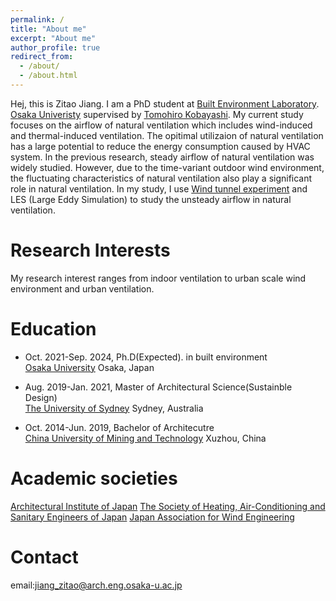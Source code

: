 ```yaml
---
permalink: /
title: "About me"
excerpt: "About me"
author_profile: true
redirect_from: 
  - /about/
  - /about.html
---
```

Hej, this is Zitao Jiang. I am a PhD student at [Built Environment Laboratory](http://www.arch.eng.osaka-u.ac.jp/~labo4/index-j.html). [Osaka Univeristy](https://www.osaka-u.ac.jp/en) supervised by [Tomohiro Kobayashi](https://rd.iai.osaka-u.ac.jp/en/a0d52d227d6f65e8.html). My current study focuses on the airflow of natural ventilation which includes wind-induced and thermal-induced ventilation. The opitimal utilizaion of natural ventilation has a large potential to reduce the energy consumption caused by HVAC system. In the previous research, steady airflow of natural ventilation was widely studied. However, due to the time-variant outdoor wind environment, the fluctuating characteristics of natural ventilation also play a significant role in natural ventilation. In my study, I use [Wind tunnel experiment](http://www.juf.eng.osaka-u.ac.jp/wt/index.html) and LES (Large Eddy Simulation) to study the unsteady airflow in natural ventilation. 


Research Interests
======
My research interest ranges from indoor ventilation to urban scale wind environment and urban ventilation.

Education
======
- Oct. 2021-Sep. 2024, Ph.D(Expected). in built environment <br>
[Osaka University](https://www.osaka-u.ac.jp/en) Osaka, Japan

- Aug. 2019-Jan. 2021, Master of Architectural Science(Sustainble Design)<br>
[The University of Sydney](https://www.sydney.edu.au/) Sydney, Australia 

- Oct. 2014-Jun. 2019, Bachelor of Architecutre<br>
[China University of Mining and Technology](https://global.cumt.edu.cn/) Xuzhou, China

Academic societies
======
[Architectural Institute of Japan](http://www.iis.u-tokyo.ac.jp/~kkmt/profile.html)
[The Society of Heating, Air-Conditioning and Sanitary Engineers of Japan](http://www.shasej.org/)
[Japan Association for Wind Engineering](https://www.jawe.jp/en/)

Contact
======
email:jiang_zitao@arch.eng.osaka-u.ac.jp